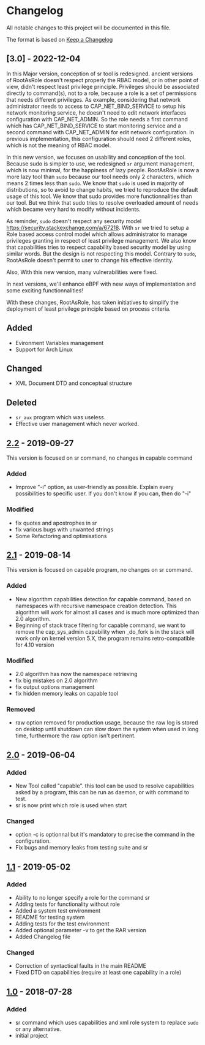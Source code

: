 # Changelog

All notable changes to this project will be documented in this file.

The format is based on [Keep a Changelog](https://keepachangelog.com/en/1.0.0/)

## [3.0] - 2022-12-04

In this Major version, conception of sr tool is redesigned. ancient versions of RootAsRole doesn't respect properly the RBAC model, or in other point of view, didn't respect least privilege principle. Privileges should be associated directly to command(s), not to a role, because a role is a set of permissions that needs different privileges. As example, considering that network administrator needs to access to CAP_NET_BIND_SERVICE to setup his network monitoring service, he doesn't need to edit network interfaces configuration with CAP_NET_ADMIN. So the role needs a first command which has CAP_NET_BIND_SERVICE to start monitoring service and a second command with CAP_NET_ADMIN for edit network configuration. In previous implementation, this configuration should need 2 different roles, which is not the meaning of RBAC model.

In this new version, we focuses on usability and conception of the tool. Because sudo is simpler to use, we redesigned `sr` argument management, which is now minimal, for the happiness of lazy people. RootAsRole is now a more lazy tool than `sudo` because our tool needs only 2 characters, which means 2 times less than `sudo`. We know that `sudo` is used in majority of distributions, so to avoid to change habits, we tried to reproduce the default usage of this tool. We know that sudo provides more functionnalities than our tool. But we think that sudo tries to resolve overloaded amount of needs which became very hard to modify without incidents.

As reminder, `sudo` doesn't respect any security model https://security.stackexchange.com/a/67218. With `sr` we tried to setup a Role based access control model which allows administrator to manage privileges granting in respect of least privilege management. We also know that capabilities tries to respect capability based security model by using similar words. But the design is not respecting this model. Contrary to `sudo`, RootAsRole doesn't permit to user to change his effective identity.

Also, With this new version, many vulnerabilities were fixed.

In next versions, we'll enhance eBPF with new ways of implementation and some exciting functionnalities!

With these changes, RootAsRole, has taken initiatives to simplify the deployment of least privilege principle based on process criteria.

## Added

 - Evironment Variables management
 - Support for Arch Linux

## Changed 

 - XML Document DTD and conceptual structure

## Deleted

 - `sr_aux` program which was useless.
 - Effective user management which never worked.

## [2.2] - 2019-09-27

This version is focused on sr command, no changes in capable command

### Added

- Improve "-i" option, as user-friendly as possible. Explain every possibilities to specific user. If you don't know if you can, then do "-i"

### Modified

- fix quotes and apostrophes in sr
- fix various bugs with unwanted strings
- Some Refactoring and optimisations

## [2.1] - 2019-08-14

This version is focused on capable program, no changes on sr command.

### Added

- New algorithm capabilities detection for capable command, based on namespaces with recursive namespace creation detection. This algorithm will work for almost all cases and is much more optimized than 2.0 algorithm.
- Beginning of stack trace filtering for capable command, we want to remove the cap_sys_admin capability when _do_fork is in the stack will work only on kernel version 5.X, the program remains retro-compatible for 4.10 version

### Modified

- 2.0 algorithm has now the namespace retrieving
- fix big mistakes on 2.0 algorithm
- fix output options management
- fix hidden memory leaks on capable tool

### Removed

- raw option removed for production usage, because the raw log is stored on desktop until shutdown can slow down the system when used in long time, furthermore the raw option isn't pertinent.

## [2.0] - 2019-06-04

### Added

- New Tool called "capable". this tool can be used to resolve capabilities asked by a program, this can be run as daemon, or with command to test.
- sr is now print which role is used when start

### Changed

- option -c is optionnal but it's mandatory to precise the command in the configuration.
- Fix bugs and memory leaks from testing suite and sr

## [1.1] - 2019-05-02

### Added

- Ability to no longer specify a role for the command sr
- Adding tests for functionality without role
- Added a system test environment
- README for testing system
- Adding tests for the test environment
- Added optional parameter -v to get the RAR version
- Added Changelog file

### Changed

- Correction of syntactical faults in the main README
- Fixed DTD on capabilities (require at least one capability in a role)

## [1.0] - 2018-07-28

### Added

- sr command which uses capabilities and xml role system to replace `sudo` or any alternative.
- initial project

[Unreleased]: https://github.com/SamerW/RootAsRole/compare/V2.2...HEAD
[2.2]: https://github.com/SamerW/RootAsRole/compare/V2.1...V2.2
[2.1]: https://github.com/SamerW/RootAsRole/compare/V2.0...V2.1
[2.0]: https://github.com/SamerW/RootAsRole/compare/V1.1...V2.0
[1.1]: https://github.com/SamerW/RootAsRole/compare/V1.0...V1.1
[1.0]: https://github.com/SamerW/RootAsRole/releases/tag/V1.0

